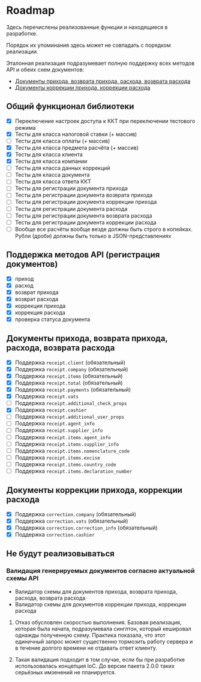 # Roadmap

Здесь перечислены реализованные функции и находящиеся в разработке.

Порядок их упоминания здесь может не совпадать с порядком реализации.

Эталонная реализация подразумевает полную поддержку всех методов API и обеих схем документов:
* [Документы прихода, возврата прихода, расхода, возврата расхода](https://online.atol.ru/possystem/v4/schema/sell)
* [Документы коррекции прихода, коррекции расхода](https://online.atol.ru/possystem/v4/schema/correction)

## Общий функционал библиотеки

- [x] Переключение настроек доступа к ККТ при переключении тестового режима
- [x] Тесты для класса налоговой ставки (+ массив)
- [ ] Тесты для класса оплаты (+ массив)
- [x] Тесты для класса предмета расчёта (+ массив)
- [x] Тесты для класса клиента
- [x] Тесты для класса компании
- [ ] Тесты для класса данных коррекций
- [ ] Тесты для класса документа
- [ ] Тесты для класса ответа ККТ
- [ ] Тесты для регистрации документа прихода
- [ ] Тесты для регистрации документа возврата прихода
- [ ] Тесты для регистрации документа коррекции прихода
- [ ] Тесты для регистрации документа расхода
- [ ] Тесты для регистрации документа возврата расхода
- [ ] Тесты для регистрации документа коррекции расхода
- [ ] Вообще все расчёты вообще везде должны быть строго в копейках. Рубли (дроби) должны быть только в JSON-представлениях

## Поддержка методов API (регистрация документов)

- [x] приход
- [x] расход
- [x] возврат прихода
- [x] возврат расхода
- [x] коррекция прихода
- [x] коррекция расхода
- [x] проверка статуса документа

## Документы прихода, возврата прихода, расхода, возврата расхода

- [x] Пoддержка `receipt.client` (обязательный)
- [x] Пoддержка `receipt.company` (обязательный)
- [x] Пoддержка `receipt.items` (обязательный)
- [x] Пoддержка `receipt.total` (обязательный)
- [x] Пoддержка `receipt.payments` (обязательный)
- [x] Пoддержка `receipt.vats`
- [ ] Пoддержка `receipt.additional_check_props`
- [x] Пoддержка `receipt.cashier`
- [ ] Пoддержка `receipt.additional_user_props`
- [ ] Пoддержка `receipt.agent_info`
- [ ] Пoддержка `receipt.supplier_info`
- [ ] Пoддержка `receipt.items.agent_info`
- [ ] Пoддержка `receipt.items.supplier_info`
- [ ] Пoддержка `receipt.items.nomenclature_code`
- [ ] Пoддержка `receipt.items.excise`
- [ ] Пoддержка `receipt.items.country_code`
- [ ] Пoддержка `receipt.items.declaration_number`

## Документы коррекции прихода, коррекции расхода

- [x] Пoддержка `correction.company` (обязательный)
- [x] Пoддержка `correction.vats` (обязательный)
- [x] Пoддержка `correction.correction_info` (обязательный)
- [x] Пoддержка `correction.cashier`

## Не будут реализовываться

### Валидация генерируемых документов согласно актуальной схемы API

- Валидатор схемы для документов прихода, возврата прихода, расхода, возврата расхода
- Валидатор схемы для документов коррекции прихода, коррекции расхода

1. Отказ обусловлен скоростью выполнения. 
Базовая реализация, которая была начата, подразумевала синглтон, который кешировал однажды полученную схему.
Практика показала, что этот единичный запрос может существенно тормозить работу сервера и в течение долгого времени
не отдавать ответ клиенту.

2. Такая валидация подходит в том случае, если бы при разработке использовалась концепция IoC.
До версии пакета 2.0.0 таких серьёзных имзенений не планируется.
